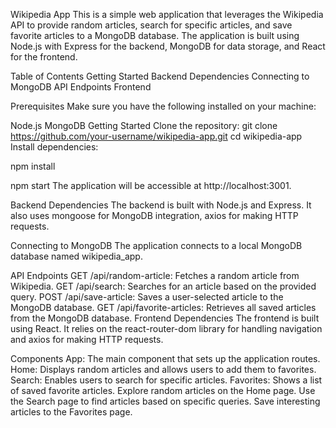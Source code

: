 Wikipedia App
This is a simple web application that leverages the Wikipedia API to provide random articles, search for specific articles, and save favorite articles to a MongoDB database. The application is built using Node.js with Express for the backend, MongoDB for data storage, and React for the frontend.

Table of Contents
Getting Started
Backend
Dependencies
Connecting to MongoDB
API Endpoints
Frontend



Prerequisites
Make sure you have the following installed on your machine:

Node.js
MongoDB
Getting Started
Clone the repository:
git clone https://github.com/your-username/wikipedia-app.git
cd wikipedia-app
Install dependencies:

npm install

npm start
The application will be accessible at http://localhost:3001.

Backend
Dependencies
The backend is built with Node.js and Express. It also uses mongoose for MongoDB integration, axios for making HTTP requests.

Connecting to MongoDB
The application connects to a local MongoDB database named wikipedia_app.

API Endpoints
GET /api/random-article: Fetches a random article from Wikipedia.
GET /api/search: Searches for an article based on the provided query.
POST /api/save-article: Saves a user-selected article to the MongoDB database.
GET /api/favorite-articles: Retrieves all saved articles from the MongoDB database.
Frontend
Dependencies
The frontend is built using React. It relies on the react-router-dom library for handling navigation and axios for making HTTP requests.

Components
App: The main component that sets up the application routes.
Home: Displays random articles and allows users to add them to favorites.
Search: Enables users to search for specific articles.
Favorites: Shows a list of saved favorite articles.
Explore random articles on the Home page.
Use the Search page to find articles based on specific queries.
Save interesting articles to the Favorites page.






